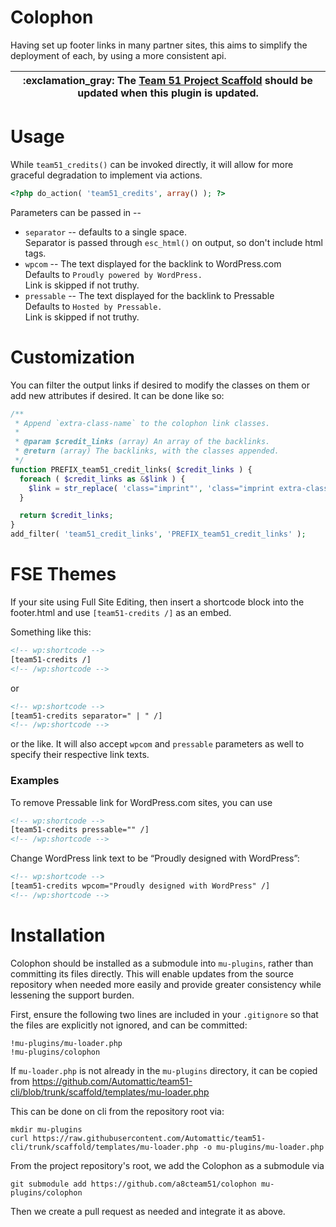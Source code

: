 Colophon
========

Having set up footer links in many partner sites, this aims to
simplify the deployment of each, by using a more consistent api.

| :exclamation_gray:  The [Team 51 Project Scaffold](https://github.com/a8cteam51/team51-project-scaffold) should be updated when this plugin is updated. |
|---------------------------------------------------------------------------------------------------------------------------------------------------------|

Usage
=====

While `team51_credits()` can be invoked directly, it will allow
for more graceful degradation to implement via actions.

```php
<?php do_action( 'team51_credits', array() ); ?>
```

Parameters can be passed in --

* `separator` -- defaults to a single space.  
  Separator is passed through `esc_html()` on output, so don't include html tags.
* `wpcom` -- The text displayed for the backlink to WordPress.com  
  Defaults to `Proudly powered by WordPress.`  
  Link is skipped if not truthy.
* `pressable` -- The text displayed for the backlink to Pressable  
  Defaults to `Hosted by Pressable.`  
  Link is skipped if not truthy.

Customization
=============

You can filter the output links if desired to modify the classes on them or add new attributes if desired.  It can be done like so:

```php
/**
 * Append `extra-class-name` to the colophon link classes.
 * 
 * @param $credit_links (array) An array of the backlinks.
 * @return (array) The backlinks, with the classes appended.
 */
function PREFIX_team51_credit_links( $credit_links ) {
  foreach ( $credit_links as &$link ) {
    $link = str_replace( 'class="imprint"', 'class="imprint extra-class-name" ', $link );
  }

  return $credit_links;
}
add_filter( 'team51_credit_links', 'PREFIX_team51_credit_links' );
```

FSE Themes
==========

If your site using Full Site Editing, then insert a shortcode
block into the footer.html and use `[team51-credits /]` as an embed.

Something like this:

```html
<!-- wp:shortcode -->
[team51-credits /]
<!-- /wp:shortcode -->
```

or

```html
<!-- wp:shortcode -->
[team51-credits separator=" | " /]
<!-- /wp:shortcode -->
```

or the like.  It will also accept `wpcom` and `pressable` parameters
as well to specify their respective link texts.



### Examples

To remove Pressable link for WordPress.com sites, you can use

```html
<!-- wp:shortcode -->
[team51-credits pressable="" /]
<!-- /wp:shortcode -->
```

Change WordPress link text to be “Proudly designed with WordPress”:

```html
<!-- wp:shortcode -->
[team51-credits wpcom="Proudly designed with WordPress" /]
<!-- /wp:shortcode -->
```



Installation
============

Colophon should be installed as a submodule into `mu-plugins`, rather than committing its files directly.  This will enable updates from the source repository when needed more easily and provide greater consistency while lessening the support burden.

First, ensure the following two lines are included in your `.gitignore` so that the files are explicitly not ignored, and can be committed:

```
!mu-plugins/mu-loader.php
!mu-plugins/colophon
```

If `mu-loader.php` is not already in the `mu-plugins` directory, it can be copied from https://github.com/Automattic/team51-cli/blob/trunk/scaffold/templates/mu-loader.php

This can be done on cli from the repository root via:

```
mkdir mu-plugins
curl https://raw.githubusercontent.com/Automattic/team51-cli/trunk/scaffold/templates/mu-loader.php -o mu-plugins/mu-loader.php
```

From the project repository's root, we add the Colophon as a submodule via

```
git submodule add https://github.com/a8cteam51/colophon mu-plugins/colophon
```

Then we create a pull request as needed and integrate it as above.
